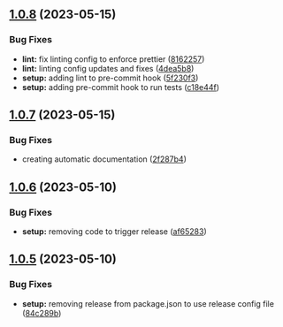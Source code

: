 ## [1.0.8](https://github.com/jdietrichdev/simple-package/compare/v1.0.7...v1.0.8) (2023-05-15)


### Bug Fixes

* **lint:** fix linting config to enforce prettier ([8162257](https://github.com/jdietrichdev/simple-package/commit/8162257029159a84fb6bfc3c244b226f84f31249))
* **lint:** linting config updates and fixes ([4dea5b8](https://github.com/jdietrichdev/simple-package/commit/4dea5b879ed3d6edbd591dee99bf4ea6346678f7))
* **setup:** adding lint to pre-commit hook ([5f230f3](https://github.com/jdietrichdev/simple-package/commit/5f230f3e22316320ffdef926f409cdb78a76bf05))
* **setup:** adding pre-commit hook to run tests ([c18e44f](https://github.com/jdietrichdev/simple-package/commit/c18e44f26e80203eee4b5f25ad3c1400e9e88441))

## [1.0.7](https://github.com/jdietrichdev/simple-package/compare/v1.0.6...v1.0.7) (2023-05-15)


### Bug Fixes

* creating automatic documentation ([2f287b4](https://github.com/jdietrichdev/simple-package/commit/2f287b435f0f6e3e1f365588e3d35a0b1201a031))

## [1.0.6](https://github.com/jdietrichdev/simple-package/compare/v1.0.5...v1.0.6) (2023-05-10)


### Bug Fixes

* **setup:** removing code to trigger release ([af65283](https://github.com/jdietrichdev/simple-package/commit/af652831ccfda6e015070bf18ff0d3d02ab184b5))

## [1.0.5](https://github.com/jdietrichdev/simple-package/compare/v1.0.4...v1.0.5) (2023-05-10)


### Bug Fixes

* **setup:** removing release from package.json to use release config file ([84c289b](https://github.com/jdietrichdev/simple-package/commit/84c289b3e640d08dafc135cdaadf0d024c7d8c2c))
